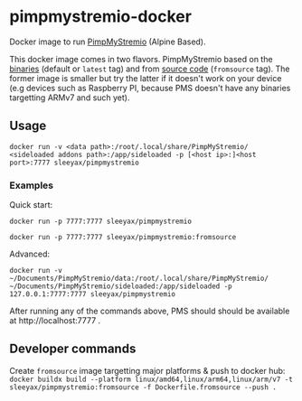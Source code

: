 # pimpmystremio-docker
Docker image to run [PimpMyStremio](https://github.com/sungshon/PimpMyStremio) (Alpine Based).

This docker image comes in two flavors. PimpMyStremio based on the [binaries](https://github.com/sungshon/PimpMyStremio/releases) (default or `latest` tag) and from [source code](https://github.com/sungshon/PimpMyStremio) (`fromsource` tag). The former image is smaller but try the latter if it doesn't work on your device (e.g devices such as Raspberry PI, because PMS doesn't have any binaries targetting ARMv7 and such yet).

## Usage
`docker run -v <data path>:/root/.local/share/PimpMyStremio/ <sideloaded addons path>:/app/sideloaded -p [<host ip>:]<host port>:7777 sleeyax/pimpmystremio`

### Examples

Quick start:

`docker run -p 7777:7777 sleeyax/pimpmystremio`

`docker run -p 7777:7777 sleeyax/pimpmystremio:fromsource`

Advanced:

`docker run -v ~/Documents/PimpMyStremio/data:/root/.local/share/PimpMyStremio/ ~/Documents/PimpMyStremio/sideloaded:/app/sideloaded -p 127.0.0.1:7777:7777 sleeyax/pimpmystremio`

After running any of the commands above, PMS should should be available at http://localhost:7777 .

## Developer commands
Create `fromsource` image targetting major platforms & push to docker hub:
`docker buildx build --platform linux/amd64,linux/arm64,linux/arm/v7 -t sleeyax/pimpmystremio:fromsource -f Dockerfile.fromsource --push .`
